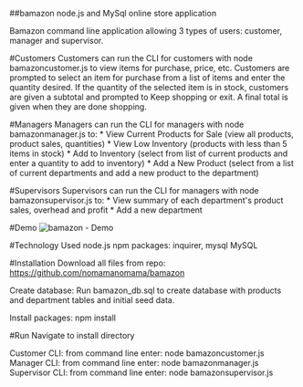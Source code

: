 ##bamazon
node.js and MySql online store application

Bamazon command line application allowing 3 types of users: customer, manager and supervisor. 

#Customers 
Customers can run the CLI for customers with node bamazoncustomer.js to view items for purchase, price, etc. Customers are prompted to select an item for purchase from a list of items and enter the quantity desired. If the quantity of the selected item is in stock, customers are given a subtotal and prompted to Keep shopping or exit. A final total is given when they are done shopping.

#Managers
Managers can run the CLI for managers with node bamazonmanager.js to:
    * View Current Products for Sale (view all products, product sales, quantities)
    * View Low Inventory (products with less than 5 items in stock)
    * Add to Inventory (select from list of current products and enter a quantity to add to inventory)
    * Add a New Product (select from a list of current departments and add a new product to the department)

#Supervisors
Supervisors can run the CLI for managers with node bamazonsupervisor.js to:
    * View summary of each department's product sales, overhead and profit
    * Add a new department

#Demo
![bamazon - Demo]('https://nomamanomama.github.io/bamazon/images/bamazon.gif')

#Technology Used
node.js
npm packages: inquirer, mysql
MySQL

#Installation
Download all files from repo: https://github.com/nomamanomama/bamazon

Create database:
    Run bamazon_db.sql to create database with products and department tables and initial seed data.

Install packages: npm install


#Run
Navigate to install directory

Customer CLI: from command line enter: node bamazoncustomer.js
Manager CLI: from command line enter: node bamazonmanager.js
Supervisor CLI: from command line enter: node bamazonsupervisor.js
